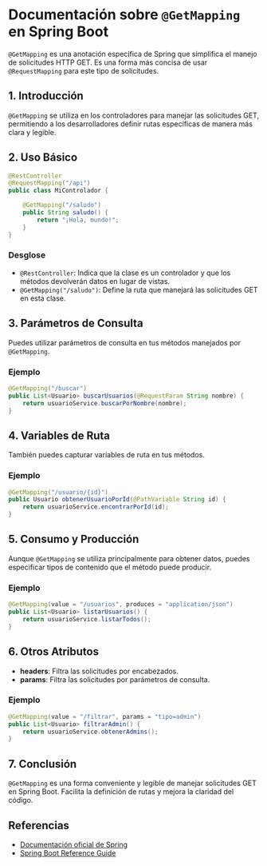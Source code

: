 # Documentación sobre `@GetMapping` en Spring Boot

`@GetMapping` es una anotación específica de Spring que simplifica el manejo de solicitudes HTTP GET. Es una forma más concisa de usar `@RequestMapping` para este tipo de solicitudes.

## 1. Introducción

`@GetMapping` se utiliza en los controladores para manejar las solicitudes GET, permitiendo a los desarrolladores definir rutas específicas de manera más clara y legible.

## 2. Uso Básico

```java
@RestController
@RequestMapping("/api")
public class MiControlador {

    @GetMapping("/saludo")
    public String saludo() {
        return "¡Hola, mundo!";
    }
}
```

### Desglose

- `@RestController`: Indica que la clase es un controlador y que los métodos devolverán datos en lugar de vistas.
- `@GetMapping("/saludo")`: Define la ruta que manejará las solicitudes GET en esta clase.

## 3. Parámetros de Consulta

Puedes utilizar parámetros de consulta en tus métodos manejados por `@GetMapping`.

### Ejemplo

```java
@GetMapping("/buscar")
public List<Usuario> buscarUsuarios(@RequestParam String nombre) {
    return usuarioService.buscarPorNombre(nombre);
}
```

## 4. Variables de Ruta

También puedes capturar variables de ruta en tus métodos.

### Ejemplo

```java
@GetMapping("/usuario/{id}")
public Usuario obtenerUsuarioPorId(@PathVariable String id) {
    return usuarioService.encontrarPorId(id);
}
```

## 5. Consumo y Producción

Aunque `@GetMapping` se utiliza principalmente para obtener datos, puedes especificar tipos de contenido que el método puede producir.

### Ejemplo

```java
@GetMapping(value = "/usuarios", produces = "application/json")
public List<Usuario> listarUsuarios() {
    return usuarioService.listarTodos();
}
```

## 6. Otros Atributos

- **headers**: Filtra las solicitudes por encabezados.
- **params**: Filtra las solicitudes por parámetros de consulta.

### Ejemplo

```java
@GetMapping(value = "/filtrar", params = "tipo=admin")
public List<Usuario> filtrarAdmin() {
    return usuarioService.obtenerAdmins();
}
```

## 7. Conclusión

`@GetMapping` es una forma conveniente y legible de manejar solicitudes GET en Spring Boot. Facilita la definición de rutas y mejora la claridad del código.

## Referencias

- [Documentación oficial de Spring](https://docs.spring.io/spring-framework/docs/current/javadoc-api/org/springframework/web/bind/annotation/GetMapping.html)
- [Spring Boot Reference Guide](https://docs.spring.io/spring-boot/docs/current/reference/htmlsingle/)
